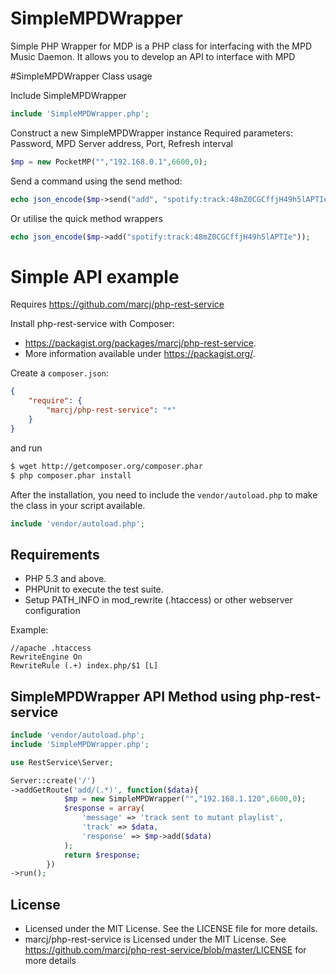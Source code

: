 SimpleMPDWrapper
================

Simple PHP Wrapper for MDP is a PHP class for interfacing with the MPD Music Daemon. It allows you to develop an API to interface with MPD

#SimpleMPDWrapper Class usage

Include SimpleMPDWrapper

```php
include 'SimpleMPDWrapper.php';
```

Construct a new SimpleMPDWrapper instance
Required parameters: Password, MPD Server address, Port, Refresh interval
```php
$mp = new PocketMP("","192.168.0.1",6600,0);
```

Send a command using the send method:
```php
echo json_encode($mp->send("add", "spotify:track:48mZ0CGCffjH49h5lAPTIe"));
```

Or utilise the quick method wrappers
```php
echo json_encode($mp->add("spotify:track:48mZ0CGCffjH49h5lAPTIe"));
```
# Simple API example

Requires https://github.com/marcj/php-rest-service

Install php-rest-service with Composer:

 - https://packagist.org/packages/marcj/php-rest-service.
 - More information available under https://packagist.org/.

Create a `composer.json`:

```json
{
    "require": {
        "marcj/php-rest-service": "*"
    }
}
```

and run

```bash
$ wget http://getcomposer.org/composer.phar
$ php composer.phar install
```

After the installation, you need to include the `vendor/autoload.php` to make the class in your script available.
```php
include 'vendor/autoload.php';
```

Requirements
------------

 - PHP 5.3 and above.
 - PHPUnit to execute the test suite.
 - Setup PATH_INFO in mod_rewrite (.htaccess) or other webserver configuration

Example:
```
//apache .htaccess
RewriteEngine On
RewriteRule (.+) index.php/$1 [L]
```

SimpleMPDWrapper API Method using php-rest-service
----------

```php
include 'vendor/autoload.php';
include 'SimpleMPDWrapper.php';

use RestService\Server;

Server::create('/')
->addGetRoute('add/(.*)', function($data){
            $mp = new SimpleMPDWrapper("","192.168.1.120",6600,0);
            $response = array(
                'message' => 'track sent to mutant playlist',
                'track' => $data,
                'response' => $mp->add($data)
            );
            return $response;
        })
->run();
```

License
-------

 - Licensed under the MIT License. See the LICENSE file for more details.
 - marcj/php-rest-service is Licensed under the MIT License. See https://github.com/marcj/php-rest-service/blob/master/LICENSE for more details